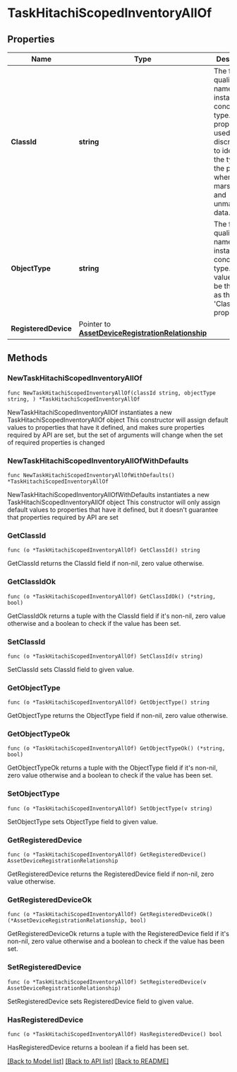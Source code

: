 # TaskHitachiScopedInventoryAllOf

## Properties

Name | Type | Description | Notes
------------ | ------------- | ------------- | -------------
**ClassId** | **string** | The fully-qualified name of the instantiated, concrete type. This property is used as a discriminator to identify the type of the payload when marshaling and unmarshaling data. | [default to "task.HitachiScopedInventory"]
**ObjectType** | **string** | The fully-qualified name of the instantiated, concrete type. The value should be the same as the &#39;ClassId&#39; property. | [default to "task.HitachiScopedInventory"]
**RegisteredDevice** | Pointer to [**AssetDeviceRegistrationRelationship**](asset.DeviceRegistration.Relationship.md) |  | [optional] 

## Methods

### NewTaskHitachiScopedInventoryAllOf

`func NewTaskHitachiScopedInventoryAllOf(classId string, objectType string, ) *TaskHitachiScopedInventoryAllOf`

NewTaskHitachiScopedInventoryAllOf instantiates a new TaskHitachiScopedInventoryAllOf object
This constructor will assign default values to properties that have it defined,
and makes sure properties required by API are set, but the set of arguments
will change when the set of required properties is changed

### NewTaskHitachiScopedInventoryAllOfWithDefaults

`func NewTaskHitachiScopedInventoryAllOfWithDefaults() *TaskHitachiScopedInventoryAllOf`

NewTaskHitachiScopedInventoryAllOfWithDefaults instantiates a new TaskHitachiScopedInventoryAllOf object
This constructor will only assign default values to properties that have it defined,
but it doesn't guarantee that properties required by API are set

### GetClassId

`func (o *TaskHitachiScopedInventoryAllOf) GetClassId() string`

GetClassId returns the ClassId field if non-nil, zero value otherwise.

### GetClassIdOk

`func (o *TaskHitachiScopedInventoryAllOf) GetClassIdOk() (*string, bool)`

GetClassIdOk returns a tuple with the ClassId field if it's non-nil, zero value otherwise
and a boolean to check if the value has been set.

### SetClassId

`func (o *TaskHitachiScopedInventoryAllOf) SetClassId(v string)`

SetClassId sets ClassId field to given value.


### GetObjectType

`func (o *TaskHitachiScopedInventoryAllOf) GetObjectType() string`

GetObjectType returns the ObjectType field if non-nil, zero value otherwise.

### GetObjectTypeOk

`func (o *TaskHitachiScopedInventoryAllOf) GetObjectTypeOk() (*string, bool)`

GetObjectTypeOk returns a tuple with the ObjectType field if it's non-nil, zero value otherwise
and a boolean to check if the value has been set.

### SetObjectType

`func (o *TaskHitachiScopedInventoryAllOf) SetObjectType(v string)`

SetObjectType sets ObjectType field to given value.


### GetRegisteredDevice

`func (o *TaskHitachiScopedInventoryAllOf) GetRegisteredDevice() AssetDeviceRegistrationRelationship`

GetRegisteredDevice returns the RegisteredDevice field if non-nil, zero value otherwise.

### GetRegisteredDeviceOk

`func (o *TaskHitachiScopedInventoryAllOf) GetRegisteredDeviceOk() (*AssetDeviceRegistrationRelationship, bool)`

GetRegisteredDeviceOk returns a tuple with the RegisteredDevice field if it's non-nil, zero value otherwise
and a boolean to check if the value has been set.

### SetRegisteredDevice

`func (o *TaskHitachiScopedInventoryAllOf) SetRegisteredDevice(v AssetDeviceRegistrationRelationship)`

SetRegisteredDevice sets RegisteredDevice field to given value.

### HasRegisteredDevice

`func (o *TaskHitachiScopedInventoryAllOf) HasRegisteredDevice() bool`

HasRegisteredDevice returns a boolean if a field has been set.


[[Back to Model list]](../README.md#documentation-for-models) [[Back to API list]](../README.md#documentation-for-api-endpoints) [[Back to README]](../README.md)


